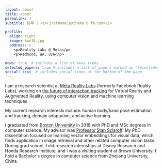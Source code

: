```yaml
---
layout: about
title: about
permalink: /
subtitle: 何坤 | <i>FirstnameLastname @ fb.com</i>

profile:
  align: right
  image: kun16.jpg
  address: >
    <p>Reality Labs @ Meta</p>
    <p>Redmond, WA, USA</p>

news: true  # includes a list of news items
selected_papers: true # includes a list of papers marked as "selected={true}"
social: true  # includes social icons at the bottom of the page
---
```


I am a research scientist at 
[Meta Reality Labs](https://tech.fb.com/ar-vr/) (formerly Facebook Reality Labs), 
working on [the future of interaction tracking](https://ai.facebook.com/blog/hand-tracking-deep-neural-networks)
for Virtual Reality and Augmented Reality, 
using computer vision and machine learning techniques. 

My current research interests include:
human body/hand pose estimation and tracking, domain adaptation, and active learning.

I graduated from [Boston University](http://www.bu.edu) in 2018 with PhD and MSc degrees in computer science. 
My advisor was [Professor Stan Sclaroff](https://www.bu.edu/cs/profiles/stan-sclaroff/). 
My PhD dissertation focused on learning vector embeddings for visual data, 
which finds application in image retrieval and other related computer vision tasks.
During grad school, I did research internships at Disney Research and Honda Research Institute, 
and I was a visiting student at Brown University.
I hold a Bachelor's degree in computer science from Zhejiang University, China. 
